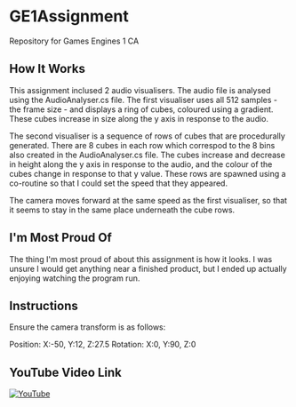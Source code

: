 # GE1Assignment
Repository for Games Engines 1 CA

## How It Works
This assignment inclused 2 audio visualisers. The audio file is analysed using the AudioAnalyser.cs file.
The first visualiser uses all 512 samples - the frame size - and displays a ring of cubes, coloured using a gradient.
These cubes increase in size along the y axis in response to the audio.

The second visualiser is a sequence of rows of cubes that are procedurally generated. There are 8 cubes in each row which
correspod to the 8 bins also created in the AudioAnalyser.cs file. The cubes increase and decrease in height along the
y axis in response to the audio, and the colour of the cubes change in response to that y value. These rows are spawned
using a co-routine so that I could set the speed that they appeared.

The camera moves forward at the same speed as the first visualiser, so that it seems to stay in the same place underneath
the cube rows.

## I'm Most Proud Of
The thing I'm most proud of about this assignment is how it looks. I was unsure I would get anything near a finished product,
but I ended up actually enjoying watching the program run.

## Instructions
Ensure the camera transform is as follows:

Position: X:-50, Y:12, Z:27.5
Rotation: X:0,   Y:90, Z:0

## YouTube Video Link
[![YouTube](http://img.youtube.com/vi/MAiowPVTQIw/0.jpg)](https://www.youtube.com/watch?v=MAiowPVTQIw)
